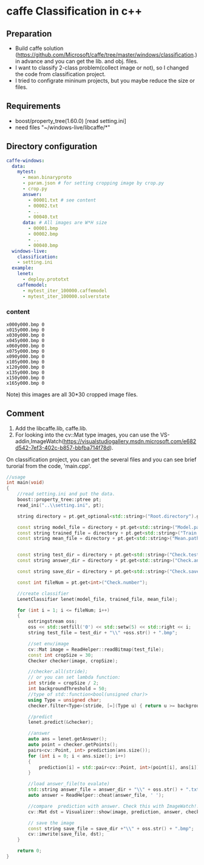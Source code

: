 # caffe Classification in c++

## Preparation
+ Build caffe solution (https://github.com/Microsoft/caffe/tree/master/windows/classification.) in advance and you can get the lib. and obj. files.
+ I want to classify 2-class problem(collect image or not), so I changed the code from classification project.
+ I tried to configrate mininum projects, but you maybe reduce the size or files.

## Requirements
+ boost/property_tree(1.60.0) [read setting.ini]
+ need files "~/windows-live/libcaffe/*"

## Directory configuration

```yml
caffe-windows:
  data:
    mytest:
	  - mean.binaryproto
	  - param.json # for setting cropping image by crop.py
	  - crop.py
      answer:
        - 00001.txt # see content
		- 00002.txt
		- ..
		- 00040.txt
      data: # All images are W*H size
	    - 00001.bmp
		- 00002.bmp
		- ..
		- 00040.bmp
  windows-live:
    classification:
	- setting.ini
  example:
    lenet:
	  - deploy.prototxt
	caffemodel:
	  - mytest_iter_100000.caffemodel
	  - mytest_iter_100000.solverstate
```

### content

```txt:
x000y000.bmp 0
x015y000.bmp 0
x030y000.bmp 0
x045y000.bmp 0
x060y000.bmp 0
x075y000.bmp 0
x090y000.bmp 0
x105y000.bmp 0
x120y000.bmp 0
x135y000.bmp 0
x150y000.bmp 0
x165y000.bmp 0
```

Note) this images are all 30*30 cropped image files.

## Comment

1. Add the libcaffe.lib, caffe.lib.
2. For looking into the cv::Mat type images, you can use the VS-addin,ImageWatch(https://visualstudiogallery.msdn.microsoft.com/e682d542-7ef3-402c-b857-bbfba714f78d).

On classification project, you can get the several files and you can see brief turorial from the code, 'main.cpp'.

```cpp
//usage
int main(void)
{
	//read setting.ini and put the data.
	boost::property_tree::ptree pt;
	read_ini("..\\setting.ini", pt);

	string directory = pt.get_optional<std::string>("Root.directory").get();

	const string model_file = directory + pt.get<std::string>("Model.path");
	const string trained_file = directory + pt.get<std::string>("Train.path");
	const string mean_file = directory + pt.get<std::string>("Mean.path");


	const string test_dir = directory + pt.get<std::string>("Check.test");
	const string answer_dir = directory + pt.get<std::string>("Check.answer");

	const string save_dir = directory + pt.get<std::string>("Check.save");

	const int fileNum = pt.get<int>("Check.number");

	//create classifier
	LenetClassifier lenet(model_file, trained_file, mean_file);

	for (int i = 1; i <= fileNum; i++)
	{
		ostringstream oss;
		oss << std::setfill('0') << std::setw(5) << std::right << i;
		string test_file = test_dir + "\\" +oss.str() + ".bmp";

		//set env/image
		cv::Mat image = ReadHelper::readBitmap(test_file);
		const int cropSize = 30;
		Checker checker(image, cropSize);

		//checker.all(stride);
		// or you can set lambda function:
		int stride = cropSize / 2;
		int backgroundThreshold = 50;
		//type of std::function<bool(unsigned char)>
		using Type = unsigned char;
		checker.filter<Type>(stride, [=](Type u) { return u >= backgroundThreshold; }, cropSize * cropSize * 0.25);

		//predict
		lenet.predict(&checker);

		//answer
		auto ans = lenet.getAnswer();
		auto point = checker.getPoints();
		pairs<cv::Point, int> prediction(ans.size());
		for (int i = 0; i < ans.size(); i++)
		{
			prediction[i] = std::pair<cv::Point, int>(point[i], ans[i]);
		}

		//load answer_file(to evalate)
		std::string answer_file = answer_dir + "\\" + oss.str() + ".txt";
		auto answer = ReadHelper::cheat(answer_file, ' ');

		//compare  prediction with answer. Check this with ImageWatch!!
		cv::Mat dst = Visualizer::show(image, prediction, answer, checker.getCropSize());

		// save the image
		const string save_file = save_dir +"\\" + oss.str() + ".bmp";
		cv::imwrite(save_file, dst);
	}

	return 0;
}
```

